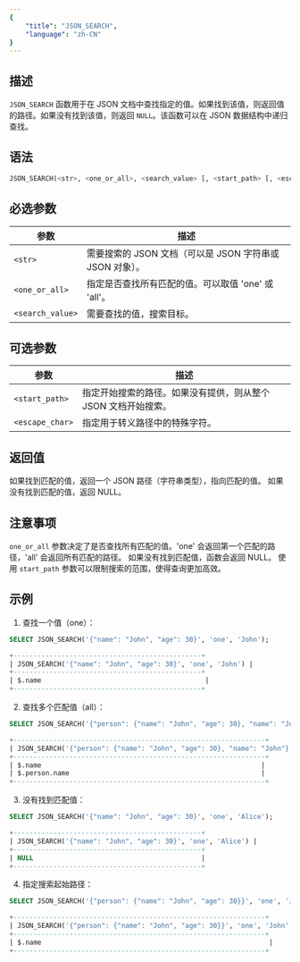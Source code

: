 ```yaml
---
{
    "title": "JSON_SEARCH",
    "language": "zh-CN"
}
---
```


<!-- 
Licensed to the Apache Software Foundation (ASF) under one
or more contributor license agreements.  See the NOTICE file
distributed with this work for additional information
regarding copyright ownership.  The ASF licenses this file
to you under the Apache License, Version 2.0 (the
"License"); you may not use this file except in compliance
with the License.  You may obtain a copy of the License at

  http://www.apache.org/licenses/LICENSE-2.0

Unless required by applicable law or agreed to in writing,
software distributed under the License is distributed on an
"AS IS" BASIS, WITHOUT WARRANTIES OR CONDITIONS OF ANY
KIND, either express or implied.  See the License for the
specific language governing permissions and limitations
under the License.
-->


## 描述

`JSON_SEARCH` 函数用于在 JSON 文档中查找指定的值。如果找到该值，则返回值的路径。如果没有找到该值，则返回 `NULL`。该函数可以在 JSON 数据结构中递归查找。


## 语法

```sql
JSON_SEARCH(<str>, <one_or_all>, <search_value> [, <start_path> [, <escape_char>]])
```
## 必选参数

| 参数 | 描述 |
|------|------|
| `<str>` | 需要搜索的 JSON 文档（可以是 JSON 字符串或 JSON 对象）。 |
| `<one_or_all>` | 指定是否查找所有匹配的值。可以取值 'one' 或 'all'。 |
| `<search_value>` | 需要查找的值，搜索目标。 |


## 可选参数

| 参数 | 描述 |
|------|------|
| `<start_path>` | 指定开始搜索的路径。如果没有提供，则从整个 JSON 文档开始搜索。 |
| `<escape_char>` | 指定用于转义路径中的特殊字符。 |

## 返回值

如果找到匹配的值，返回一个 JSON 路径（字符串类型），指向匹配的值。
如果没有找到匹配的值，返回 NULL。

## 注意事项
`one_or_all` 参数决定了是否查找所有匹配的值。'one' 会返回第一个匹配的路径，'all' 会返回所有匹配的路径。
如果没有找到匹配值，函数会返回 NULL。
使用 `start_path` 参数可以限制搜索的范围，使得查询更加高效。

## 示例

1. 查找一个值（one）：
```sql
SELECT JSON_SEARCH('{"name": "John", "age": 30}', 'one', 'John');

```
```sql
+-----------------------------------------------+
| JSON_SEARCH('{"name": "John", "age": 30}', 'one', 'John') |
+-----------------------------------------------+
| $.name                                         |
+-----------------------------------------------+

```
2. 查找多个匹配值（all）：

```sql
SELECT JSON_SEARCH('{"person": {"name": "John", "age": 30}, "name": "John"}', 'all', 'John');


```
```sql
+---------------------------------------------------------------+
| JSON_SEARCH('{"person": {"name": "John", "age": 30}, "name": "John"}', 'all', 'John') |
+---------------------------------------------------------------+
| $.name                                                       |
| $.person.name                                                |
+---------------------------------------------------------------+
```
3. 没有找到匹配值：

```sql
SELECT JSON_SEARCH('{"name": "John", "age": 30}', 'one', 'Alice');

```
```sql
+-----------------------------------------------+
| JSON_SEARCH('{"name": "John", "age": 30}', 'one', 'Alice') |
+-----------------------------------------------+
| NULL                                          |
+-----------------------------------------------+

```

4. 指定搜索起始路径：

```sql
SELECT JSON_SEARCH('{"person": {"name": "John", "age": 30}}', 'one', 'John', '$.person');

```
```sql
+---------------------------------------------------------------+
| JSON_SEARCH('{"person": {"name": "John", "age": 30}}', 'one', 'John', '$.person') |
+---------------------------------------------------------------+
| $.name                                                         |
+---------------------------------------------------------------+


```